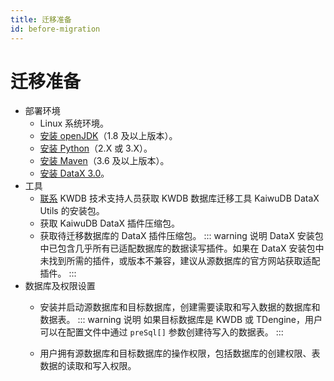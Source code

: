 ```yaml
---
title: 迁移准备
id: before-migration
---
```


# 迁移准备

- 部署环境
  - Linux 系统环境。
  - [安装 openJDK](https://openjdk.org/install/)（1.8 及以上版本）。
  - [安装 Python](https://www.python.org/downloads/)（2.X 或 3.X）。
  - [安装 Maven](https://maven.apache.org/install.html)（3.6 及以上版本）。
  - [安装 DataX 3.0](https://gitee.com/mirrors/DataX/blob/master/userGuid.md)。
- 工具
  - [联系](https://www.kaiwudb.com/support/) KWDB 技术支持人员获取 KWDB 数据库迁移工具 KaiwuDB DataX Utils 的安装包。
  - 获取 KaiwuDB DataX 插件压缩包。
  - 获取待迁移数据库的 DataX 插件压缩包。
    ::: warning 说明
    DataX 安装包中已包含几乎所有已适配数据库的数据读写插件。如果在 DataX 安装包中未找到所需的插件，或版本不兼容，建议从源数据库的官方网站获取适配插件。
    :::
- 数据库及权限设置
  - 安装并启动源数据库和目标数据库，创建需要读取和写入数据的数据库和数据表。
    ::: warning 说明
    如果目标数据库是 KWDB 或 TDengine，用户可以在配置文件中通过 `preSql[]` 参数创建待写入的数据表。
    :::

  - 用户拥有源数据库和目标数据库的操作权限，包括数据库的创建权限、表数据的读取和写入权限。
